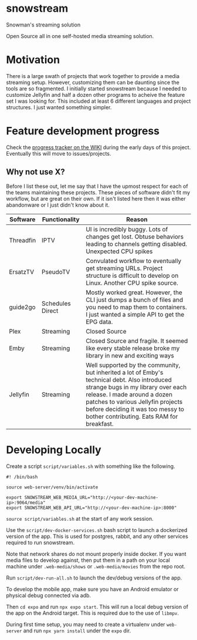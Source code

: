 # snowstream

Snowman's streaming solution

Open Source all in one self-hosted media streaming solution.

# Motivation

There is a large swath of projects that work together to provide a media streaming setup. However, customizing them can be daunting since the tools are so fragmented. I initially started snowstream because I needed to customize Jellyfin and half a dozen other programs to acheive the feature set I was looking for. This included at least 6 different languages and project structures. I just wanted something simpler.

# Feature development progress

Check the [progress tracker on the WIKI](https://github.com/XBigTK13X/snowstream/wiki/Feature-Progress-Tracker) during the early days of this project. Eventually this will move to issues/projects.

## Why not use X?

Before I list these out, let me say that I have the upmost respect for each of the teams maintaining these projects. These pieces of software didn't fit my workflow, but are great on their own. If it isn't listed here then it was either abandonware or I just didn't know about it.

|Software|Functionality|Reason|
|--------|-------------|------|
|Threadfin|IPTV|UI is incredibly buggy. Lots of changes get lost. Obtuse behaviors leading to channels getting disabled. Unexpected CPU spikes|
|ErsatzTV|PseudoTV|Convulated workflow to eventually get streaming URLs. Project structure is difficult to develop on Linux. Another CPU spike source.|
|guide2go|Schedules Direct|Mostly worked great. However, the CLI just dumps a bunch of files and you need to map them to containers. I just wanted a simple API to get the EPG data.|
|Plex|Streaming|Closed Source|
|Emby|Streaming|Closed Source and fragile. It seemed like every stable release broke my library in new and exciting ways|
|Jellyfin|Streaming|Well supported by the community, but inherited a lot of Emby's technical debt. Also introduced strange bugs in my library over each release. I made around a dozen patches to various Jellyfin projects before deciding it was too messy to bother contributing. Eats RAM for breakfast.|

# Developing Locally

Create a script `script/variables.sh` with something like the following.

```
#! /bin/bash 

source web-server/venv/bin/activate

export SNOWSTREAM_WEB_MEDIA_URL="http://<your-dev-machine-ip>:9064/media"
export SNOWSTREAM_WEB_API_URL="http://<your-dev-machine-ip>:8000"

```

`source script/variables.sh` at the start of any work session.

Use the `script/dev-docker-services.sh` bash script to launch a dockerized version of the app. This is used for postgres, rabbit, and any other services required to run snowstream.

Note that network shares do not mount properly inside docker. If you want media files to develop against, then put them in a path on your local machine under `.web-media/shows` or `.web-media/movies` from the repo root.

Run `script/dev-run-all.sh` to launch the dev/debug versions of the app.

To develop the mobile app, make sure you have an Android emulator or physical debug connected via adb.

Then `cd expo` and run `npx expo start`. This will run a local debug version of the app on the Android target. This is required due to the use of `libmpv`.

During first time setup, you may need to create a virtualenv under `web-server` and run `npx yarn install` under the `expo` dir.

